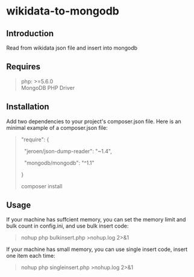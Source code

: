 # wikidata-to-mongodb

## Introduction  
Read from wikidata json file and insert into mongodb

## Requires  
> php: >=5.6.0  
> MongoDB PHP Driver

## Installation  
Add two dependencies to your project's composer.json file. Here is an minimal example of a composer.json file:

> "require": { 
> 
>   "jeroen/json-dump-reader": "~1.4", 
> 
>   "mongodb/mongodb": "^1.1"  
> 
> }
>
> composer install

## Usage  
If your machine has suffcient memory, you can set the memory limit and bulk count in config.ini, and use bulk insert code:  
> nohup php bulkinsert.php >nohup.log 2>&1

If your machine has small memory, you can use single insert code, insert one item each time: 
> nohup php singleinsert.php >nohup.log 2>&1    
